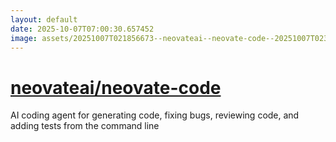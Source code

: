 ```yaml
---
layout: default
date: 2025-10-07T07:00:30.657452
image: assets/20251007T021856673--neovateai--neovate-code--20251007T023654989--cropped.png
---
```


# [neovateai/neovate-code](https://github.com/neovateai/neovate-code)

AI coding agent for generating code, fixing bugs, reviewing code, and adding tests from the command line
